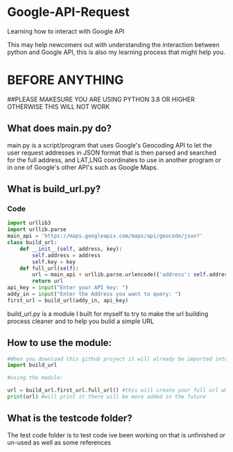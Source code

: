 # Google-API-Request
Learning how to interact with Google API

This may help newcomers out with understanding the interaction between python and Google API, this is also my learning process that might help you.

# BEFORE ANYTHING
##PLEASE MAKESURE YOU ARE USING PYTHON 3.8 OR HIGHER OTHERWISE THIS WILL NOT WORK

## What does main.py do? 
main.py is a script/program that uses Google's Geocoding API to let the user request addresses in JSON format that is then parsed and searched for the full address, and LAT,LNG coordinates to use in another program or in one of Google's other API's such as Google Maps.


## What is build_url.py?

### Code
```python
import urllib3
import urllib.parse
main_api = 'https://maps.googleapis.com/maps/api/geocode/json?'
class build_url:
	def __init__(self, address, key):
		self.address = address
		self.key = key
	def full_url(self):
		url = main_api + urllib.parse.urlencode({'address': self.address, 'key' : self.key})
		return url
api_key = input("Enter your API key: ")
addy_in = input("Enter the Address you want to query: ")
first_url = build_url(addy_in, api_key)
```
build_url.py is a module I built for myself to try to make the url building process cleaner and to help you build a simple URL

## How to use the module:
```python
#When you download this github project it will already be imported into main.py but if you want to use it in your own program, make sure it's in the same folder then:
import build_url

#using the module:

url = build_url.first_url.full_url() #this will create your full url when it is called
print(url) #will print it there will be more added in the future
```

## What is the testcode folder?
The test code folder is to test code ive been working on that is unfinished or un-used as well as some references
